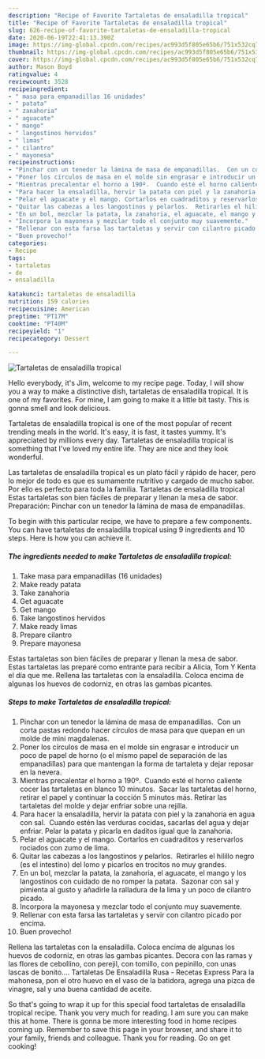 ```yaml
---
description: "Recipe of Favorite Tartaletas de ensaladilla tropical"
title: "Recipe of Favorite Tartaletas de ensaladilla tropical"
slug: 626-recipe-of-favorite-tartaletas-de-ensaladilla-tropical
date: 2020-06-19T22:41:13.390Z
image: https://img-global.cpcdn.com/recipes/ac993d5f805e65b6/751x532cq70/tartaletas-de-ensaladilla-tropical-foto-principal.jpg
thumbnail: https://img-global.cpcdn.com/recipes/ac993d5f805e65b6/751x532cq70/tartaletas-de-ensaladilla-tropical-foto-principal.jpg
cover: https://img-global.cpcdn.com/recipes/ac993d5f805e65b6/751x532cq70/tartaletas-de-ensaladilla-tropical-foto-principal.jpg
author: Mason Boyd
ratingvalue: 4
reviewcount: 3528
recipeingredient:
- " masa para empanadillas 16 unidades"
- " patata"
- " zanahoria"
- " aguacate"
- " mango"
- " langostinos hervidos"
- " limas"
- " cilantro"
- " mayonesa"
recipeinstructions:
- "Pinchar con un tenedor la lámina de masa de empanadillas.  Con un corta pastas redondo hacer círculos de masa para que quepan en un molde de mini magdalenas."
- "Poner los círculos de masa en el molde sin engrasar e introducir un poco de papel de horno (o el mismo papel de separación de las empanadillas) para que mantengan la forma de tartaleta y dejar reposar en la nevera."
- "Mientras precalentar el horno a 190º.  Cuando esté el horno caliente cocer las tartaletas en blanco 10 minutos.  Sacar las tartaletas del horno, retirar el papel y continuar la cocción 5 minutos más. Retirar las tartaletas del molde y dejar enfriar sobre una rejilla."
- "Para hacer la ensaladilla, hervir la patata con piel y la zanahoria en agua con sal.  Cuando estén las verduras cocidas, sacarlas del agua y dejar enfriar. Pelar la patata y picarla en daditos igual que la zanahoria."
- "Pelar el aguacate y el mango. Cortarlos en cuadraditos y reservarlos rociados con zumo de lima."
- "Quitar las cabezas a los langostinos y pelarlos.  Retirarles el hilillo negro (es el intestino) del lomo y picarlos en trocitos no muy grandes."
- "En un bol, mezclar la patata, la zanahoria, el aguacate, el mango y los langostinos con cuidado de no romper la patata.  Sazonar con sal y pimienta al gusto y añadirle la ralladura de la lima y un poco de cilantro picado."
- "Incorpora la mayonesa y mezclar todo el conjunto muy suavemente."
- "Rellenar con esta farsa las tartaletas y servir con cilantro picado por encima."
- "Buen provecho!"
categories:
- Recipe
tags:
- tartaletas
- de
- ensaladilla

katakunci: tartaletas de ensaladilla 
nutrition: 159 calories
recipecuisine: American
preptime: "PT17M"
cooktime: "PT40M"
recipeyield: "1"
recipecategory: Dessert

---
```



![Tartaletas de ensaladilla tropical](https://img-global.cpcdn.com/recipes/ac993d5f805e65b6/751x532cq70/tartaletas-de-ensaladilla-tropical-foto-principal.jpg)

Hello everybody, it's Jim, welcome to my recipe page. Today, I will show you a way to make a distinctive dish, tartaletas de ensaladilla tropical. It is one of my favorites. For mine, I am going to make it a little bit tasty. This is gonna smell and look delicious.

Tartaletas de ensaladilla tropical is one of the most popular of recent trending meals in the world. It's easy, it is fast, it tastes yummy. It's appreciated by millions every day. Tartaletas de ensaladilla tropical is something that I've loved my entire life. They are nice and they look wonderful.

Las tartaletas de ensaladilla tropical es un plato fácil y rápido de hacer, pero lo mejor de todo es que es sumamente nutritivo y cargado de mucho sabor. Por ello es perfecto para toda la familia. Tartaletas de ensaladilla tropical Estas tartaletas son bien fáciles de preparar y llenan la mesa de sabor. Preparación: Pinchar con un tenedor la lámina de masa de empanadillas.


To begin with this particular recipe, we have to prepare a few components. You can have tartaletas de ensaladilla tropical using 9 ingredients and 10 steps. Here is how you can achieve it.

<!--inarticleads1-->

##### The ingredients needed to make Tartaletas de ensaladilla tropical:

1. Take  masa para empanadillas (16 unidades)
1. Make ready  patata
1. Take  zanahoria
1. Get  aguacate
1. Get  mango
1. Take  langostinos hervidos
1. Make ready  limas
1. Prepare  cilantro
1. Prepare  mayonesa


Estas tartaletas son bien fáciles de preparar y llenan la mesa de sabor. Estas tartaletas las preparé como entrante para recibir a Alicia, Tom Y Kenta el día que me. Rellena las tartaletas con la ensaladilla. Coloca encima de algunas los huevos de codorniz, en otras las gambas picantes. 

<!--inarticleads2-->

##### Steps to make Tartaletas de ensaladilla tropical:

1. Pinchar con un tenedor la lámina de masa de empanadillas.  Con un corta pastas redondo hacer círculos de masa para que quepan en un molde de mini magdalenas.
1. Poner los círculos de masa en el molde sin engrasar e introducir un poco de papel de horno (o el mismo papel de separación de las empanadillas) para que mantengan la forma de tartaleta y dejar reposar en la nevera.
1. Mientras precalentar el horno a 190º.  Cuando esté el horno caliente cocer las tartaletas en blanco 10 minutos.  Sacar las tartaletas del horno, retirar el papel y continuar la cocción 5 minutos más. Retirar las tartaletas del molde y dejar enfriar sobre una rejilla.
1. Para hacer la ensaladilla, hervir la patata con piel y la zanahoria en agua con sal.  Cuando estén las verduras cocidas, sacarlas del agua y dejar enfriar. Pelar la patata y picarla en daditos igual que la zanahoria.
1. Pelar el aguacate y el mango. Cortarlos en cuadraditos y reservarlos rociados con zumo de lima.
1. Quitar las cabezas a los langostinos y pelarlos.  Retirarles el hilillo negro (es el intestino) del lomo y picarlos en trocitos no muy grandes.
1. En un bol, mezclar la patata, la zanahoria, el aguacate, el mango y los langostinos con cuidado de no romper la patata.  Sazonar con sal y pimienta al gusto y añadirle la ralladura de la lima y un poco de cilantro picado.
1. Incorpora la mayonesa y mezclar todo el conjunto muy suavemente.
1. Rellenar con esta farsa las tartaletas y servir con cilantro picado por encima.
1. Buen provecho!


Rellena las tartaletas con la ensaladilla. Coloca encima de algunas los huevos de codorniz, en otras las gambas picantes. Decora con las ramas y las flores de cebollino, con perejil, con tomillo, con pepinillo, con unas lascas de bonito…. Tartaletas De Ensaladilla Rusa - Recetas Express Para la mahonesa, pon el otro huevo en el vaso de la batidora, agrega una pizca de vinagre, sal y una buena cantidad de aceite. 

So that's going to wrap it up for this special food tartaletas de ensaladilla tropical recipe. Thank you very much for reading. I am sure you can make this at home. There is gonna be more interesting food in home recipes coming up. Remember to save this page in your browser, and share it to your family, friends and colleague. Thank you for reading. Go on get cooking!
